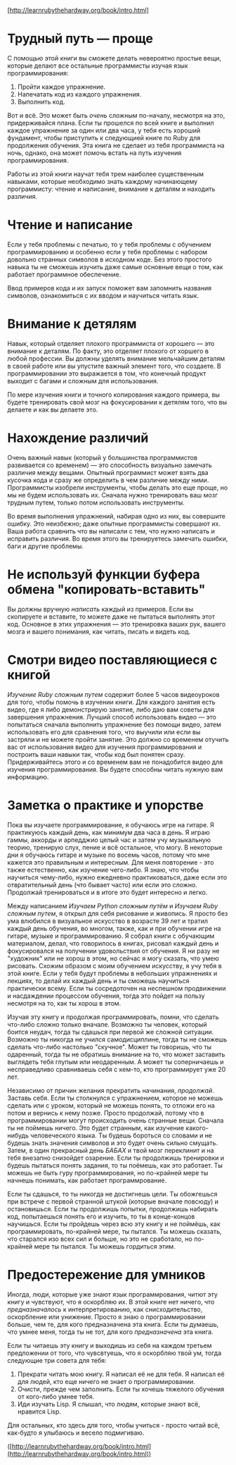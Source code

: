 [http://learnrubythehardway.org/book/intro.html]
# Трудный путь — проще
С помощью этой книги вы сможете делать невероятно простые вещи, которые делают все остальные программисты изучая язык программирования:

1. Пройти каждое упражнение.
2. Напечатать код из каждого упражнения.
3. Выполнить код.

Вот и всё. Это может быть *очень* сложным по-началу, несмотря на это, придерживайся плана. Если ты прошелся по всей книге и выполнил каждое упражнение за один или два часа, у тебя есть хороший фундамент, чтобы приступить к следующией книге по Ruby для продолжения обучения. Эта книга не сделает из тебя программиста на ночь, однако, она может помочь встать на путь изучения программирования.

Работы из этой книги научат тебя трем наиболее существенным навыками, которые необходимо знать каждому начинающему программисту: чтение и написание, внимание к деталям и находить различия.

# Чтение и написание
Если у тебя проблемы с печатью, то у тебя проблемы с обучением программированию и особенно если у тебя проблемы с набором довольно странных символов в исходном коде. Без этого простого навыка ты не сможешь изучить даже самые основные вещи о том, как работает программное обеспечение.

Ввод примеров кода и их запуск поможет вам запомнить названия символов, ознакомиться с их вводом и научиться читать язык.

# Внимание к детялям
Навык, который отделяет плохого программиста от хорошего — это внимание к деталям. По факту, это отделяет плохого от хоршего в любой профессии. Вы должны уделять внимание мельчайшим деталям в своей работе или вы упустите важный элемент того, что создаете. В программировании это выражается в том, что конечный продукт выходит с багами и сложным для использования.

По мере изучения книги и точного копирования каждого примера, вы будете тренировать свой мозг на фокусировании к детялям того, что вы делаете и как вы делаете это.

# Нахождение различий
Очень важный навык (который у большинства программистов развивается со временем) — это способность визуально замечать различия между вещами. Опытный программист может взять два кусочка кода и сразу же определить в чем различие между ними. Программисты изобрели инструменты, чтобы делать это еще проще, но мы не будем использовать их. Сначала нужно тренировать ваш мозг трудным путем, только потом использовать инструменты.

Во время выполнения упражнений, набирая одно из них, вы совершите ошибку. Это неизбежно; даже опытные программисты совершают их. Ваша работа сравнить что вы написали с тем, что нужно написать и исправить различия. Во время этого вы тренируетесь замечать ошибки, баги и другие проблемы.

# Не используй функции буфера обмена "копировать-вставить"
Вы должны вручную *написать* каждый из примеров. Если вы скопируете и вставите, то можете даже не пытаться выполнять этот код. Основное в этих упражнения — это тренировка ваших рук, вашего мозга и вашего понимания, как читать, писать и видеть код.

# Смотри видео поставляющиеся с книгой
*Изучение Ruby сложным путем* содержит более 5 часов видеоуроков для того, чтобы помочь в изучении книги. Для каждого занятия есть видео, где я либо демонстрирую занятие, либо даю вам советы для завершения упражнения.
Лучший способ использовать видео — это попытаться сначала выполнить упражнение без помощи видео, затем использовать его для сравнения того, что выучили или если вы застряли и не можете пройти занятие.
Это должно со временем отучить вас от использования видео для изучения программирования и построить ваши навыки так, чтобы код был понятен сразу. Придерживайтесь этого и со временем вам не понадобится видео для изучения программирования. Вы будете способны читать нужную вам информацию.

# Заметка о практике и упорстве
Пока вы изучаете программирование, я обучаюсь игре на гитаре. Я практикуюсь каждый день, как минимум два часа в день. Я играю гаммы, аккорды и арпедджио целый час и затем учу музыкальную теорию, тренирую слух, пение и всё остальное, что могу. В некоторые дни я обучаюсь гитаре и музыке по восемь часов, потому что мне кажется это правильным и интересным. Для меня повторение - это также естественно, как изучение чего-либо. Я знаю, что чтобы научиться чему-либо, нужно ежедневно практиковаться, даже если это отвратительный день (что бывает часто) или если это сложно. Продолжай тренироваться и в итоге это будет интересно и легко.

Между написанием *Изучаем Python сложным путём* и *Изучаем Ruby сложным путем*, я открыл для себя рисование и живопись. Я просто без ума влюбился в визуальное искусство в возрасте 39 лет и тратил каждый день обучения, во многом, также, как и при обучении игре на гитаре, музыке и программированию. Я собрал книги с обучающим материалом, делал, что говорилось в книгах, рисовал каждый день и фокусировался на получении удовольствия от обучения. Я ни разу не "художник" или не хорош в этом, но сейчас я могу сказать, что умею рисовать. Схожим образом с моим обучением искусству, я учу тебя в этой книге. Если у тебя будут проблемы в небольших упражнениях и лекциях, то делай их каждый день и ты сможешь научиться практически всему. Если ты сосредоточен на неспешном продвижении и насдаждении процессом обучения, тогда это пойдет на пользу несмотря на то, как ты хорош в этом.

Изучая эту книгу и продолжая программировать, помни, что сделать что-либо сложно только вначале. Возможно ты человек, который боится неудач, тогда ты сдашься при первой же сложной ситуации. Возможно ты никогда не учился самодисциплине, тогда ты не сможешь сделать что-либо настолько "скучное". Может ты говоришь, что ты одаренный, тогда ты не обратишь внимание на то, что может заставить выглядеть тебя глупым или неодаренным. А может ты соперничаешь и несправедливо сравниваешь себя с кем-то, кто программирует уже 20 лет.

Независимо от причин желания прекратить начинания, *продолжай*. Заставь себя. Если ты столкнулся с упражнением, которое не можешь сделать или с уроком, который не можешь понять, то отложи его на потом и вернись к нему позже. Просто продолжай, потому что в программировании могут происходить очень странные вещи. Сначала ты не поймешь ничего. Это будет странным, как изучение какого-нибудь человеческого языка. Ты будешь бороться со словами и не будешь знать значения символов и это будет очень сильно смущать. Затем, в один прекрасный день *БАБАХ* и твой мозг переклинит и на тебя внезапно снизойдет озарение. Если ты продолжишь тренировки и будешь пытаться понять задания, то ты поёмешь, как это работает. Ты можешь не быть гуру программирования, но по-крайней мере ты начнешь понимать, как работает программрование.

Если ты сдашься, то ты никогда не достигнешь цели. Ты обожгешься при встрече с первой странной штукой (которые вначале повсюду) и остановишься. Если ты продолжишь попытки, продолжишь набирать код, попытаешься понять его и изучить, то ты в конце-концов научишься. Если ты пройдешь через всю эту книгу и не поймёшь, как программировать, по-крайней мере, ты пытался. Ты можешь сказать, что старался изо всех сил и больше, но это не сработало, но по-крайней мере ты пытался. Ты можешь гордиться этим.

# Предостережение для умников
Иногда, люди, которые уже знают язык программрования, читют эту книгу и чувствуют, что я оскорбляю их. В этой книге нет ничего, что *предназначалось* к интерпретированию, как снисходительство, оскорбление или унижение. Просто я знаю о программировании больше, чем те, для кого предназначена эта книга. Если ты думаешь, что умнее меня, тогда ты не тот, для кого *предназначена* эта книга.

Если ты читаешь эту книгу и выходишь из себя на каждом третьем предложении от того, что чувсвтуешь, что я оскорбляю твой ум, тогда следующие три совета для тебя:

1. Прекрати читать мою книгу. Я написал её не для тебя. Я написал её для людей, кто еще ничего не знает о программировании.
2. Очисти, прежде чем заполнить. Если ты хочешь тяжелого обучения от кого-либо умнее тебя.
3. Иди изучать Lisp. Я слышал, что людям, которые знают всё, нравится Lisp.

Для остальных, кто здесь для того, чтобы учиться - просто читай всё, как-будто я улыбаюсь и весело подмигиваю.

([http://learnrubythehardway.org/book/intro.html](http://learnrubythehardway.org/book/intro.html))

